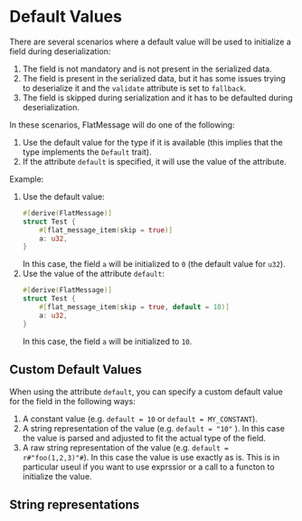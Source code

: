 # Default Values

There are several scenarios where a default value will be used to initialize a field during deserialization:
1. The field is not mandatory and is not present in the serialized data.
2. The field is present in the serialized data, but it has some issues trying to deserialize it and the `validate` attribute is set to `fallback`.
3. The field is skipped during serialization and it has to be defaulted during deserialization.

In these scenarios, FlatMessage will do one of the following:
1. Use the default value for the type if it is available (this implies that the type implements the `Default` trait).
2. If the attribute `default` is specified, it will use the value of the attribute.

Example:
1. Use the default value:
   ```rust
   #[derive(FlatMessage)]
   struct Test {
       #[flat_message_item(skip = true)]
       a: u32,
   }
   ```
   In this case, the field `a` will be initialized to `0` (the default value for `u32`).
2. Use the value of the attribute `default`:
   ```rust
   #[derive(FlatMessage)]
   struct Test {
       #[flat_message_item(skip = true, default = 10)]
       a: u32,
   }
   ```
   In this case, the field `a` will be initialized to `10`.

## Custom Default Values

When using the attribute `default`, you can specify a custom default value for the field in the following ways:
1. A constant value (e.g. `default = 10` or `default = MY_CONSTANT`).
2. A string representation of the value (e.g. `default = "10"` ). In this case the value is parsed and adjusted to fit the actual type of the field.
3. A raw string representation of the value (e.g. `default = r#"foo(1,2,3)"#`). In this case the value is use exactly as is. This is in particular useul if you want to use exprssior or a call to a functon to initialize the value.

## String representations

